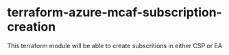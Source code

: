 # terraform-azure-mcaf-subscription-creation
This terraform module will be able to create subscritions in either CSP or EA
